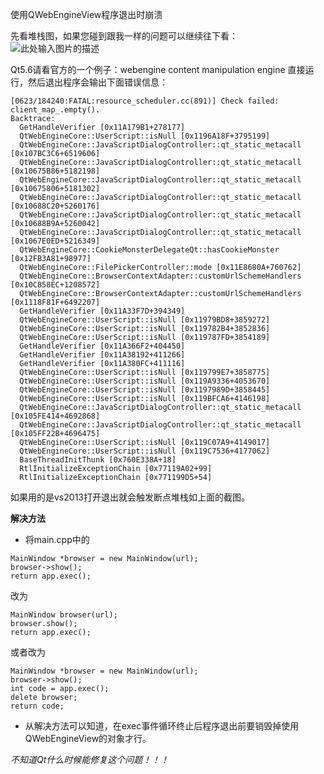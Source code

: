 使用QWebEngineView程序退出时崩溃

先看堆栈图，如果您碰到跟我一样的问题可以继续往下看：
![此处输入图片的描述][1]


  [1]: http://i2.piimg.com/565738/d37bf82edab3a0a2.png

  Qt5.6请看官方的一个例子：webengine content manipulation engine
  直接运行，然后退出程序会输出下面错误信息：
  ```
  [0623/184240:FATAL:resource_scheduler.cc(891)] Check failed: client_map_.empty().
Backtrace:
	GetHandleVerifier [0x11A179B1+278177]
	QtWebEngineCore::UserScript::isNull [0x1196A18F+3795199]
	QtWebEngineCore::JavaScriptDialogController::qt_static_metacall [0x107BC3C6+6519606]
	QtWebEngineCore::JavaScriptDialogController::qt_static_metacall [0x10675B86+5182198]
	QtWebEngineCore::JavaScriptDialogController::qt_static_metacall [0x10675806+5181302]
	QtWebEngineCore::JavaScriptDialogController::qt_static_metacall [0x10688C20+5260176]
	QtWebEngineCore::JavaScriptDialogController::qt_static_metacall [0x10688B9A+5260042]
	QtWebEngineCore::JavaScriptDialogController::qt_static_metacall [0x1067E0ED+5216349]
	QtWebEngineCore::CookieMonsterDelegateQt::hasCookieMonster [0x12FB3A81+98977]
	QtWebEngineCore::FilePickerController::mode [0x11E8680A+760762]
	QtWebEngineCore::BrowserContextAdapter::customUrlSchemeHandlers [0x10C858EC+1208572]
	QtWebEngineCore::BrowserContextAdapter::customUrlSchemeHandlers [0x1118F81F+6492207]
	GetHandleVerifier [0x11A33F7D+394349]
	QtWebEngineCore::UserScript::isNull [0x11979BD8+3859272]
	QtWebEngineCore::UserScript::isNull [0x119782B4+3852836]
	QtWebEngineCore::UserScript::isNull [0x119787FD+3854189]
	GetHandleVerifier [0x11A366F2+404450]
	GetHandleVerifier [0x11A38192+411266]
	GetHandleVerifier [0x11A380FC+411116]
	QtWebEngineCore::UserScript::isNull [0x119799E7+3858775]
	QtWebEngineCore::UserScript::isNull [0x119A9336+4053670]
	QtWebEngineCore::UserScript::isNull [0x1197989D+3858445]
	QtWebEngineCore::UserScript::isNull [0x119BFCA6+4146198]
	QtWebEngineCore::JavaScriptDialogController::qt_static_metacall [0x105FE414+4692868]
	QtWebEngineCore::JavaScriptDialogController::qt_static_metacall [0x105FF22B+4696475]
	QtWebEngineCore::UserScript::isNull [0x119C07A9+4149017]
	QtWebEngineCore::UserScript::isNull [0x119C7536+4177062]
	BaseThreadInitThunk [0x760E338A+18]
	RtlInitializeExceptionChain [0x77119A02+99]
	RtlInitializeExceptionChain [0x771199D5+54]
  ```
  如果用的是vs2013打开退出就会触发断点堆栈如上面的截图。
  
  **解决方法**


 - 将main.cpp中的
 ```
MainWindow *browser = new MainWindow(url);
browser->show();
return app.exec();

 ```
 改为
 ```
MainWindow browser(url);
browser.show();
return app.exec();
 ```
 或者改为
 ```
MainWindow *browser = new MainWindow(url);
browser->show();
int code = app.exec();
delete browser;
return code;
 ```


 - 从解决方法可以知道，在exec事件循环终止后程序退出前要销毁掉使用QWebEngineView的对象才行。

*不知道Qt什么时候能修复这个问题！！！*
